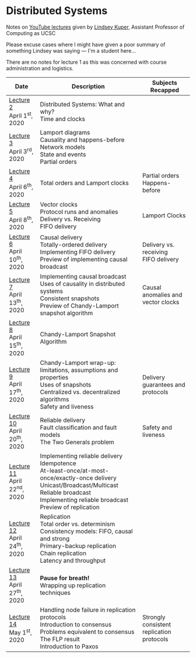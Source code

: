 # Distributed Systems

Notes on [YouTube lectures](https://www.youtube.com/user/lindseykuper/videos) given by [Lindsey Kuper](https://users.soe.ucsc.edu/~lkuper/), Assistant Professor of Computing as UCSC

Please excuse cases where I might have given a poor summary of something Lindsey was saying &mdash; I'm a student here...

There are no notes for lecture 1 as this was concerned with course administration and logistics.

|  Date | Description | Subjects Recapped |
|---|---|---|
| [Lecture 2](./Lecture%202.md)<br>April 1<sup>st</sup>, 2020 | Distributed Systems: What and why?<br>Time and clocks |
| [Lecture 3](./Lecture%203.md)<br>April 3<sup>rd</sup>, 2020| Lamport diagrams<br>Causality and happens-before<br>Network models<br>State and events<br>Partial orders
| [Lecture 4](./Lecture%204.md)<br>April 6<sup>th</sup>, 2020 | Total orders and Lamport clocks | Partial orders<br>Happens-before
| [Lecture 5](./Lecture%205.md)<br>April 8<sup>th</sup>, 2020 | Vector clocks<br>Protocol runs and anomalies<br>Delivery vs. Receiving<br>FIFO delivery | Lamport Clocks
| [Lecture 6](./Lecture%206.md)<br>April 10<sup>th</sup>, 2020 | Causal delivery<br>Totally-ordered delivery<br>Implementing FIFO delivery<br>Preview of implementing causal broadcast | Delivery vs. receiving<br>FIFO delivery
| [Lecture 7](./Lecture%207.md)<br>April 13<sup>th</sup>, 2020 | Implementing causal broadcast<br>Uses of causality in distributed systems<br>Consistent snapshots<br>Preview of Chandy-Lamport snapshot algorithm | Causal anomalies and vector clocks
| [Lecture 8](./Lecture%208.md)<br>April 15<sup>th</sup>, 2020 | Chandy-Lamport Snapshot Algorithm | 
| [Lecture 9](./Lecture%209.md)<br>April 17<sup>th</sup>, 2020 | Chandy-Lamport wrap-up: limitations, assumptions and properties<br>Uses of snapshots<br>Centralized vs. decentralized algorithms<br>Safety and liveness | Delivery guarantees and protocols
| [Lecture 10](./Lecture%2010.md)<br>April 20<sup>th</sup>, 2020 | Reliable delivery<br>Fault classification and fault models<br>The Two Generals problem | Safety and liveness
| [Lecture 11](./Lecture%2011.md)<br>April 22<sup>nd</sup>, 2020 | Implementing reliable delivery<br> Idempotence<br>At-least-once/at-most-once/exactly-once delivery<br>Unicast/Broadcast/Multicast<br>Reliable broadcast<br>Implementing reliable broadcast<br>Preview of replication
| [Lecture 12](./Lecture%2012.md)<br>April 24<sup>th</sup>, 2020 | Replication<br>Total order vs. determinism<br>Consistency models: FIFO, causal and strong<br>Primary-backup replication<br> Chain replication<br>Latency and throughput 
| [Lecture 13](./Lecture%2013.md)<br>April 27<sup>th</sup>, 2020 | **Pause for breath!**<br>Wrapping up replication techniques
| [Lecture 14](./Lecture%2014.md)<br>May 1<sup>st</sup>, 2020 | Handling node failure in replication protocols<br>Introduction to consensus<br>Problems equivalent to consensus<br>The FLP result<br>Introduction to Paxos | Strongly consistent replication protocols
